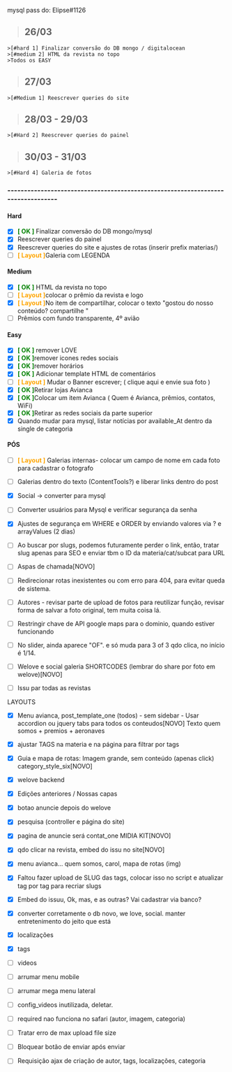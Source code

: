 mysql pass do: Elipse#1126

>## 26/03

    >[#hard 1] Finalizar conversão do DB mongo / digitalocean
    >[#medium 2] HTML da revista no topo
    >Todos os EASY

>## 27/03
    >[#Medium 1] Reescrever queries do site
    
>## 28/03 - 29/03 
    >[#Hard 2] Reescrever queries do painel

>## 30/03 - 31/03
    >[#Hard 4] Galeria de fotos
    
### --------------------------------------------------------------------------------

#### Hard
-[x] <span style="color: green; font-weight: bold">[ OK ]</span> Finalizar conversão do DB mongo/mysql
-[x] Reescrever queries do painel
-[x] Reescrever queries do site e ajustes de rotas (inserir prefix materias/)
-[ ] <span style="color: orange; font-weight: bold">[ Layout ]</span>Galeria com LEGENDA

#### Medium
-[x] <span style="color: green; font-weight: bold">[ OK ]</span> HTML da revista no topo
-[ ] <span style="color: orange; font-weight: bold">[ Layout ]</span>colocar o prêmio da revista e logo 
-[x] <span style="color: orange; font-weight: bold">[ Layout ]</span>No item de compartilhar, colocar o texto "gostou do nosso conteúdo? compartilhe "
-[ ] Prêmios com fundo transparente, 4º avião

#### Easy
-[x] <span style="color: green; font-weight: bold">[ OK ]</span> remover LOVE 
-[x] <span style="color: green; font-weight: bold">[ OK ]</span>remover icones redes sociais 
-[x] <span style="color: green; font-weight: bold">[ OK ]</span>remover horários 
-[x] <span style="color: green; font-weight: bold">[ OK ]</span> Adicionar template HTML de comentários
-[ ] <span style="color: orange; font-weight: bold">[ Layout ]</span> Mudar o Banner escrever; ( clique aqui e envie sua foto )
-[x] <span style="color: green; font-weight: bold">[ OK ]</span>Retirar lojas Avianca 
-[x] <span style="color: green; font-weight: bold">[ OK ]</span>Colocar um item Avianca ( Quem é Avianca, prêmios, contatos, WiFi)
-[x] <span style="color: green; font-weight: bold">[ OK ]</span>Retirar as redes sociais da parte superior
-[x] Quando mudar para mysql, listar notícias por available_At dentro da single de categoria
 
 #### PÓS
-[ ] <span style="color: orange; font-weight: bold">[ Layout ]</span> Galerias internas- colocar um campo de nome em cada foto para cadastrar o fotografo
-[ ] Galerias dentro do texto (ContentTools?) e liberar links dentro do post
-[x] Social  -> converter para mysql
-[ ] Converter usuários para Mysql e verificar segurança da senha
-[x] Ajustes de segurança em WHERE e ORDER by enviando valores via ? e arrayValues (2 dias)
-[ ] Ao buscar por slugs, podemos futuramente perder o link, então, tratar slug apenas para SEO e enviar tbm o ID da materia/cat/subcat para URL
-[ ] Aspas de chamada[NOVO]
-[ ] Redirecionar rotas inexistentes ou com erro para 404, para evitar queda de sistema.
-[ ] Autores - revisar parte de upload de fotos para reutilizar função, revisar forma de salvar a foto original, tem muita coisa lá.

-[ ] Restringir chave de API google maps para o dominio, quando estiver funcionando
-[ ] No slider, ainda aparece "OF". e só muda para 3 of 3 qdo clica, no início é 1/14.
-[ ] Welove e social galeria SHORTCODES (lembrar do share por foto em welove)[NOVO]
-[ ] Issu par todas as revistas

LAYOUTS
-[x] Menu avianca, post_template_one (todos) - sem sidebar - Usar accordion ou jquery tabs para todos os conteudos[NOVO] Texto quem somos + premios + aeronaves
-[x] ajustar TAGS na materia e na página para filtrar por tags 
-[x] Guia e mapa de rotas: Imagem grande, sem conteúdo (apenas click) category_style_six[NOVO]
-[x] welove backend
-[x] Edições anteriores / Nossas capas 
-[x] botao anuncie depois do welove
-[x] pesquisa (controller e página do site)
-[x] pagina de anuncie será contat_one MIDIA KIT[NOVO]
-[x] qdo clicar na revista, embed do issu no site[NOVO]
-[x] menu avianca... quem somos, carol, mapa de rotas (img)
-[x] Faltou fazer upload de SLUG das tags, colocar isso no script e atualizar tag por tag para recriar slugs
-[x] Embed do issuu, Ok, mas, e as outras? Vai cadastrar via banco?
-[x] converter corretamente o db novo, we love, social. manter entretenimento do jeito que está

-[x] localizações
-[x] tags
-[ ] videos
-[ ] arrumar menu mobile
-[ ] arrumar mega menu lateral
-[ ] config_videos inutilizada, deletar.
-[ ] required nao funciona no safari (autor, imagem, categoria)
-[ ] Tratar erro de max upload file size
-[ ] Bloquear botão de enviar após enviar
-[ ] Requisição ajax de criação de autor, tags, localizações, categoria
